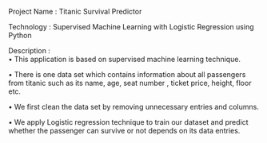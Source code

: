 Project Name :  Titanic Survival Predictor 

Technology :  Supervised Machine Learning with Logistic Regression using Python

Description :  
• This application is based on supervised machine learning technique.   

• There is one data set which contains information about all passengers from titanic such as its name, age, seat number , ticket price, height, floor etc. 

• We first clean the data set by removing unnecessary entries and columns. 

• We apply Logistic regression technique to train our dataset and predict whether the passenger can survive or not depends on its data entries. 
